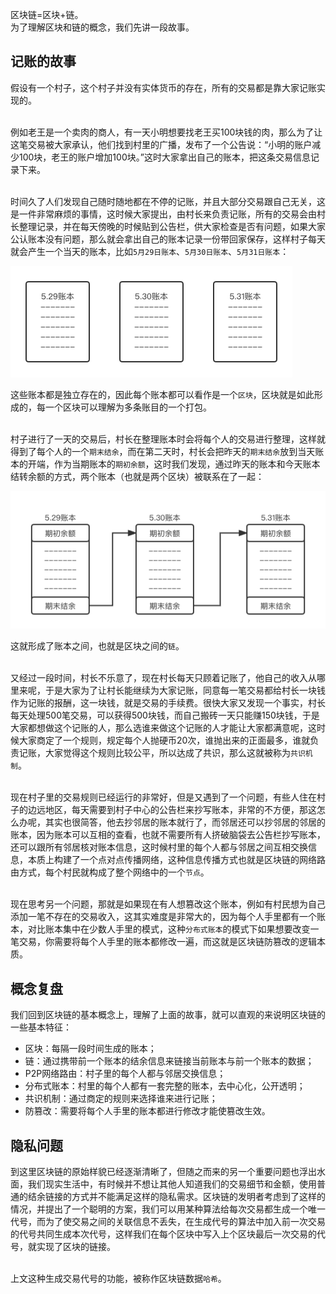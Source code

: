 区块链=区块+链。
<br/>为了理解区块和链的概念，我们先讲一段故事。

## 记账的故事
假设有一个村子，这个村子并没有实体货币的存在，所有的交易都是靠大家记账实现的。

<br/>例如老王是一个卖肉的商人，有一天小明想要找老王买100块钱的肉，那么为了让这笔交易被大家承认，他们找到村里的广播，发布了一个公告说：“小明的账户减少100块，老王的账户增加100块。”这时大家拿出自己的账本，把这条交易信息记录下来。

<br/>时间久了人们发现自己随时随地都在不停的记账，并且大部分交易跟自己无关，这是一件非常麻烦的事情，这时候大家提出，由村长来负责记账，所有的交易会由村长整理记录，并在每天傍晚的时候贴到公告栏，供大家检查是否有问题，如果大家公认账本没有问题，那么就会拿出自己的账本记录一份带回家保存，这样村子每天就会产生一个当天的账本，比如```5月29日账本```、```5月30日账本```、```5月31日账本```：

![](images/blockchain_ledger.png)

这些账本都是独立存在的，因此每个账本都可以看作是一个```区块```，区块就是如此形成的，每一个区块可以理解为多条账目的一个打包。

<br/>村子进行了一天的交易后，村长在整理账本时会将每个人的交易进行整理，这样就得到了每个人的一个```期末结余```，而在第二天时，村长会把昨天的```期末结余```放到当天账本的开端，作为当期账本的```期初余额```，这时我们发现，通过昨天的账本和今天账本结转余额的方式，两个账本（也就是两个区块）被联系在了一起：

![](images/chainblock_link.png)

这就形成了账本之间，也就是区块之间的```链```。

<br/>又经过一段时间，村长不乐意了，现在村长每天只顾着记账了，他自己的收入从哪里来呢，于是大家为了让村长能继续为大家记账，同意每一笔交易都给村长一块钱作为记账的报酬，这一块钱，就是交易的手续费。很快大家又发现一个事实，村长每天处理500笔交易，可以获得500块钱，而自己搬砖一天只能赚150块钱，于是大家都想做这个记账的人，那么选谁来做这个记账的人才能让大家都满意呢，这时候大家商定了一个规则，规定每个人抛硬币20次，谁抛出来的正面最多，谁就负责记账，大家觉得这个规则比较公平，所以达成了共识，那么这就被称为```共识机制```。

<br/>现在村子里的交易规则已经运行的非常好，但是又遇到了一个问题，有些人住在村子的边远地区，每天需要到村子中心的公告栏来抄写账本，非常的不方便，那这怎么办呢，其实也很简答，他去抄邻居的账本就行了，而邻居还可以抄邻居的邻居的账本，因为账本可以互相的查看，也就不需要所有人挤破脑袋去公告栏抄写账本，还可以跟所有邻居核对账本信息，这时候村里的每个人都与邻居之间互相交换信息，本质上构建了一个点对点传播网络，这种信息传播方式也就是区块链的网络路由方式，每个村民就构成了整个网络中的一个```节点```。

<br/>现在思考另一个问题，那就是如果现在有人想篡改这个账本，例如有村民想为自己添加一笔不存在的交易收入，这其实难度是非常大的，因为每个人手里都有一个账本，对比账本集中在少数人手里的模式，这种```分布式账本```的模式下如果想要改变一笔交易，你需要将每个人手里的账本都修改一遍，而这就是区块链防篡改的逻辑本质。

## 概念复盘
我们回到区块链的基本概念上，理解了上面的故事，就可以直观的来说明区块链的一些基本特征：
- 区块：每隔一段时间生成的账本；
- 链：通过携带前一个账本的结余信息来链接当前账本与前一个账本的数据；
- P2P网络路由：村子里的每个人都与邻居交换信息；
- 分布式账本：村里的每个人都有一套完整的账本，去中心化，公开透明；
- 共识机制：通过商定的规则来选择谁来进行记账；
- 防篡改：需要将每个人手里的账本都进行修改才能使篡改生效。

## 隐私问题
到这里区块链的原始样貌已经逐渐清晰了，但随之而来的另一个重要问题也浮出水面，我们现实生活中，有时候并不想让其他人知道我们的交易细节和金额，使用普通的结余链接的方式并不能满足这样的隐私需求。区块链的发明者考虑到了这样的情况，并提出了一个聪明的方案，我们可以用某种算法给每次交易都生成一个唯一代号，而为了使交易之间的关联信息不丢失，在生成代号的算法中加入前一次交易的代号共同生成本次代号，这样我们在每个区块中写入上个区块最后一次交易的代号，就实现了区块的链接。

<br/>上文这种生成交易代号的功能，被称作区块链数据```哈希```。